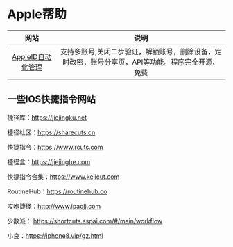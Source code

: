# Apple帮助

|网站|说明|
|:---:|:---:|
|[AppleID自动化管理](http://github.com/pplulee/appleid_auto)|支持多账号,关闭二步验证，解锁账号，删除设备，定时改密，账号分享页，API等功能。程序完全开源、免费|

## 一些IOS快捷指令网站

捷径库：https://jiejingku.net

捷径社区：https://sharecuts.cn

快捷指令：https://www.rcuts.com

捷径盒：https://jiejinghe.com

快捷指令合集：https://www.kejicut.com

RoutineHub：https://routinehub.co

哎咆捷径：http://www.ipaojj.com

少数派： https://shortcuts.sspai.com/#/main/workflow

小良：https://iphone8.vip/gz.html
